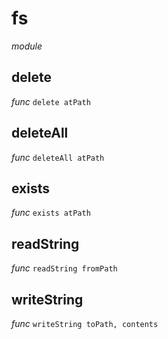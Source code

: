 # fs

_module_ 

## delete

_func_ `delete atPath`


## deleteAll

_func_ `deleteAll atPath`


## exists

_func_ `exists atPath`


## readString

_func_ `readString fromPath`


## writeString

_func_ `writeString toPath, contents`

